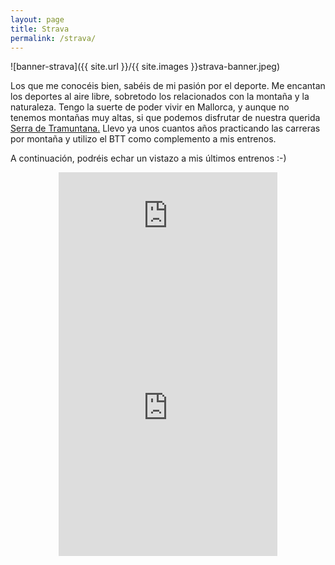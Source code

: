 ```yaml
---
layout: page
title: Strava
permalink: /strava/
---
```


![banner-strava]({{ site.url }}/{{ site.images }}strava-banner.jpeg) 

Los que me conocéis bien, sabéis de mi pasión por el deporte. Me encantan los deportes al aire libre, sobretodo los relacionados con la montaña y la naturaleza. Tengo la suerte de poder vivir en Mallorca, y aunque no tenemos montañas muy altas, si que podemos disfrutar de nuestra querida [Serra de Tramuntana.](http://www.serradetramuntana.net/es/index.php) Llevo ya unos cuantos años practicando las carreras por montaña y utilizo el BTT como complemento a mis entrenos.

A continuación, podréis echar un vistazo a mis últimos entrenos :-)

<center>

<iframe allowtransparency frameborder='0' height='160' scrolling='no' src='https://www.strava.com/clubs/309441/latest-rides/daa302f814e63d9f36bcb0a56c645dd6324126a0?show_rides=false' width='350'></iframe>

<iframe allowtransparency frameborder='0' height='454' scrolling='no' src='https://www.strava.com/clubs/309441/latest-rides/daa302f814e63d9f36bcb0a56c645dd6324126a0?show_rides=true' width='350'></iframe>

</center>

